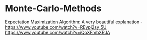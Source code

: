 # Monte-Carlo-Methods

  Expectation Maximization Algorithm:
  A very beautiful explanation  - https://www.youtube.com/watch?v=REypj2sy_5U
                                  https://www.youtube.com/watch?v=iQoXFmbXRJA
                                  
  
